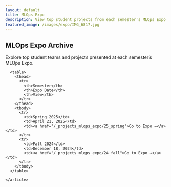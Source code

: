 ```yaml
---
layout: default
title: MLOps Expo
description: View top student projects from each semester's MLOps Expo
featured_image: /images/expo/IMG_6817.jpg
---
```


<section class="hero">
  <div class="hero__image" style="background-image: url({{ page.featured_image | relative_url }})">
    <div class="hero__overlay"></div>
  </div>

  <div class="wrap">
    <h1>MLOps Expo Archive</h1>
    <p>Explore top student teams and projects presented at each semester’s MLOps Expo.</p>
  </div>
</section>

<section class="single">
  <div class="wrap">
    <article class="single-post">

      <table>
        <thead>
          <tr>
            <th>Semester</th>
            <th>Expo Date</th>
            <th>View</th>
          </tr>
        </thead>
        <tbody>
          <tr>
            <td>Spring 2025</td>
            <td>April 21, 2025</td>
            <td><a href="/_projects_mlops_expo/25_spring">Go to Expo →</a></td>
          </tr>
          <tr>
            <td>Fall 2024</td>
            <td>December 18, 2024</td>
            <td><a href="/_projects_mlops_expo/24_fall">Go to Expo →</a></td>
          </tr>
        </tbody>
      </table>

    </article>
  </div>
</section>
